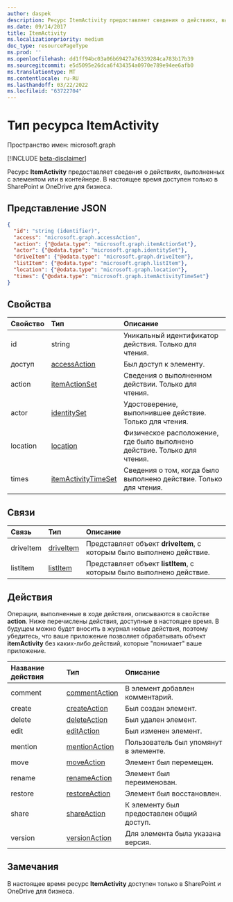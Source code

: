 ```yaml
---
author: daspek
description: Ресурс ItemActivity предоставляет сведения о действиях, выполненных с элементом или в контейнере.
ms.date: 09/14/2017
title: ItemActivity
ms.localizationpriority: medium
doc_type: resourcePageType
ms.prod: ''
ms.openlocfilehash: dd1ff94bc03a06b69427a76339284ca783b17b39
ms.sourcegitcommit: e5d5095e26dca6f434354a0970e789e94ee6afb0
ms.translationtype: MT
ms.contentlocale: ru-RU
ms.lasthandoff: 03/22/2022
ms.locfileid: "63722704"
---
```

# <a name="itemactivity-resource-type"></a>Тип ресурса ItemActivity

Пространство имен: microsoft.graph

[!INCLUDE [beta-disclaimer](../../includes/beta-disclaimer.md)]

Ресурс **ItemActivity** предоставляет сведения о действиях, выполненных с элементом или в контейнере.
В настоящее время доступен только в SharePoint и OneDrive для бизнеса.

## <a name="json-representation"></a>Представление JSON

<!-- {
  "blockType": "resource",
  "optionalProperties": [ ],
  "keyProperty": "id",
  "@type": "microsoft.graph.itemActivity",
  "@type.aka": "oneDrive.activityEntity"
}-->

```json
{
  "id": "string (identifier)",
  "access": "microsoft.graph.accessAction",
  "action": {"@odata.type": "microsoft.graph.itemActionSet"},
  "actor": {"@odata.type": "microsoft.graph.identitySet"},
  "driveItem": {"@odata.type": "microsoft.graph.driveItem"},
  "listItem": {"@odata.type": "microsoft.graph.listItem"},
  "location": {"@odata.type": "microsoft.graph.location"},
  "times": {"@odata.type": "microsoft.graph.itemActivityTimeSet"}
}
```

## <a name="properties"></a>Свойства

| Свойство | Тип                    | Описание                                                  |
| :------- | :---------------------- | :----------------------------------------------------------- |
| id       | string                  | Уникальный идентификатор действия. Только для чтения.            |
| доступ   | [accessAction][]        | Был доступ к элементу.                                        |
| action   | [itemActionSet][]       | Сведения о выполненном действии. Только для чтения.         |
| actor    | [identitySet][]         | Удостоверение, выполнившее действие. Только для чтения.             |
| location | [location][]            | Физическое расположение, где было выполнено действие. Только для чтения. |
| times    | [itemActivityTimeSet][] | Сведения о том, когда было выполнено действие. Только для чтения.       |

[identitySet]: identityset.md
[itemActionSet]: itemactionset.md
[itemActivityTimeSet]: itemactivitytimeset.md

## <a name="relationships"></a>Связи

| Связь | Тип          | Описание                                                     |
| :----------- | :------------ | :-------------------------------------------------------------- |
| driveItem    | [driveItem][] | Представляет объект **driveItem**, с которым было выполнено действие. |
| listItem     | [listItem][]  | Представляет объект **listItem**, с которым было выполнено действие.  |

[driveItem]: driveitem.md
[listItem]: listitem.md

## <a name="actions"></a>Действия

Операции, выполненные в ходе действия, описываются в свойстве **action**.
Ниже перечислены действия, доступные в настоящее время.
В будущем можно будет вносить в журнал новые действия, поэтому убедитесь, что ваше приложение позволяет обрабатывать объект **itemActivity** без каких-либо действий, которые "понимает" ваше приложение.

| Название действия | Тип              | Описание                       |
| :---------- | :---------------- | :-------------------------------- |
| comment     | [commentAction][] | В элемент добавлен комментарий.  |
| create      | [createAction][]  | Был создан элемент.              |
| delete      | [deleteAction][]  | Был удален элемент.              |
| edit        | [editAction][]    | Был изменен элемент.               |
| mention     | [mentionAction][] | Пользователь был упомянут в элементе. |
| move        | [moveAction][]    | Элемент был перемещен.                |
| rename      | [renameAction][]  | Элемент был переименован.              |
| restore     | [restoreAction][] | Элемент был восстановлен.             |
| share       | [shareAction][]   | К элементу был предоставлен общий доступ.               |
| version     | [versionAction][] | Для элемента была указана версия.            |

[accessAction]: accessaction.md
[commentAction]: commentaction.md
[createAction]: createaction.md
[deleteAction]: deleteaction.md
[editAction]: editaction.md
[location]: location.md
[mentionAction]: mentionaction.md
[moveAction]: moveaction.md
[renameAction]: renameaction.md
[restoreAction]: restoreaction.md
[shareAction]: shareaction.md
[versionAction]: versionaction.md

## <a name="remarks"></a>Замечания

В настоящее время ресурс **ItemActivity** доступен только в SharePoint и OneDrive для бизнеса.

<!--
{
  "type": "#page.annotation",
  "description": "The ItemActivity object provides information about an activity that took place on an item.",
  "keywords": "activities,activity,action",
  "section": "documentation",
  "tocPath": "Resources/ItemActivity",
  "suppressions": []
}
-->
